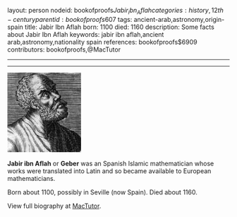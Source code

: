 layout: person
nodeid: bookofproofs$Jabir_ibn_Aflah
categories: history,12th-century
parentid: bookofproofs$607
tags: ancient-arab,astronomy,origin-spain
title: Jabir Ibn Aflah
born: 1100
died: 1160
description: Some facts about  Jabir Ibn Aflah
keywords: jabir ibn aflah,ancient arab,astronomy,nationality spain
references: bookofproofs$6909
contributors: bookofproofs,@MacTutor

---


---

![Jabir_ibn_Aflah.jpg](https://github.com/bookofproofs/bookofproofs.github.io/blob/main/_sources/_assets/images/portraits/Jabir_ibn_Aflah.jpg?raw=true)

**Jabir ibn Aflah** or **Geber** was an Spanish Islamic mathematician whose works were translated into Latin and so became available to European mathematicians.

Born about 1100, possibly in Seville (now Spain). Died about 1160.


View full biography at [MacTutor](https://mathshistory.st-andrews.ac.uk/Biographies/Jabir_ibn_Aflah/).
